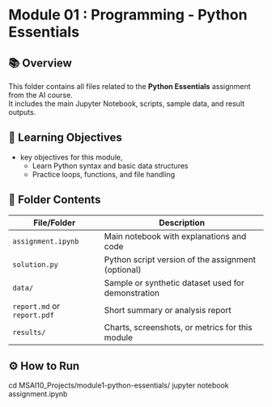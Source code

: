 # Module 01 : Programming - Python Essentials

## 📚 Overview
This folder contains all files related to the **Python Essentials** assignment from the AI course.  
It includes the main Jupyter Notebook, scripts, sample data, and result outputs.

## 🧠 Learning Objectives
- key objectives for this module,
  - Learn Python syntax and basic data structures  
  - Practice loops, functions, and file handling  

## 📁 Folder Contents
| File/Folder | Description |
|--------------|-------------|
| `assignment.ipynb` | Main notebook with explanations and code |
| `solution.py` | Python script version of the assignment (optional) |
| `data/` | Sample or synthetic dataset used for demonstration |
| `report.md` or `report.pdf` | Short summary or analysis report |
| `results/` | Charts, screenshots, or metrics for this module |

## ⚙️ How to Run
cd MSAI10_Projects/module1-python-essentials/
jupyter notebook assignment.ipynb
